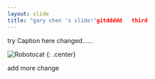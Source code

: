 ```yaml
---
layout: slide
title: "gary chen 's slide!"gitddddd   third
---
```


try Caption here changed......

![Robotocat](https://octodex.github.com/images/Robotocat.png)
{: .center}


add more change
